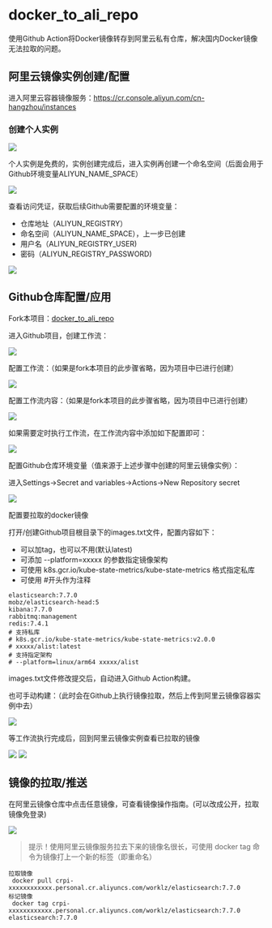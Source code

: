 ﻿# docker_to_ali_repo

使用Github Action将Docker镜像转存到阿里云私有仓库，解决国内Docker镜像无法拉取的问题。

## 阿里云镜像实例创建/配置

进入阿里云容器镜像服务：https://cr.console.aliyun.com/cn-hangzhou/instances

### 创建个人实例

![](./imgs/创建个人实例.png)

个人实例是免费的，实例创建完成后，进入实例再创建一个命名空间（后面会用于Github环境变量ALIYUN_NAME_SPACE）

![](./imgs/创建命名空间.png)

查看访问凭证，获取后续Github需要配置的环境变量：
* 仓库地址（ALIYUN_REGISTRY）
* 命名空间（ALIYUN_NAME_SPACE），上一步已创建
* 用户名（ALIYUN_REGISTRY_USER)
* 密码（ALIYUN_REGISTRY_PASSWORD)

![](./imgs/查看访问凭证.png)

## Github仓库配置/应用

Fork本项目：[docker_to_ali_repo](https://github.com/worklz/docker_to_ali_repo)

进入Github项目，创建工作流：

![](./imgs/创建工作流1.png)

配置工作流：（如果是fork本项目的此步骤省略，因为项目中已进行创建）

![](./imgs/创建工作流2.png)

配置工作流内容：（如果是fork本项目的此步骤省略，因为项目中已进行创建）

![](./imgs/创建工作流3.png)

如果需要定时执行工作流，在工作流内容中添加如下配置即可：

![](./imgs/工作流定时执行配置.png)

配置Github仓库环境变量（值来源于上述步骤中创建的阿里云镜像实例）：

进入Settings->Secret and variables->Actions->New Repository secret

![](./imgs/配置环境变量.png)

配置要拉取的docker镜像

打开/创建Github项目根目录下的images.txt文件，配置内容如下：

* 可以加tag，也可以不用(默认latest)
* 可添加 --platform=xxxxx 的参数指定镜像架构
* 可使用 k8s.gcr.io/kube-state-metrics/kube-state-metrics 格式指定私库
* 可使用 #开头作为注释

```
elasticsearch:7.7.0
mobz/elasticsearch-head:5
kibana:7.7.0
rabbitmq:management
redis:7.4.1
# 支持私库
# k8s.gcr.io/kube-state-metrics/kube-state-metrics:v2.0.0
# xxxxx/alist:latest
# 支持指定架构
# --platform=linux/arm64 xxxxx/alist
```

images.txt文件修改提交后，自动进入Github Action构建。

也可手动构建：（此时会在Github上执行镜像拉取，然后上传到阿里云镜像容器实例中去）

![](./imgs/手动构建工作流.png)

等工作流执行完成后，回到阿里云镜像实例查看已拉取的镜像

![](./imgs/工作流执行完成.png)
![](./imgs/查看已拉取的镜像.png)


## 镜像的拉取/推送

在阿里云镜像仓库中点击任意镜像，可查看镜像操作指南。(可以改成公开，拉取镜像免登录)

![](./imgs/镜像操作指南.png)

> 提示！使用阿里云镜像服务拉去下来的镜像名很长，可使用 docker tag 命令为镜像打上一个新的标签（即重命名）

```bask
拉取镜像
 docker pull crpi-xxxxxxxxxxxx.personal.cr.aliyuncs.com/worklz/elasticsearch:7.7.0
标记镜像
 docker tag crpi-xxxxxxxxxxxx.personal.cr.aliyuncs.com/worklz/elasticsearch:7.7.0 elasticsearch:7.7.0
```
